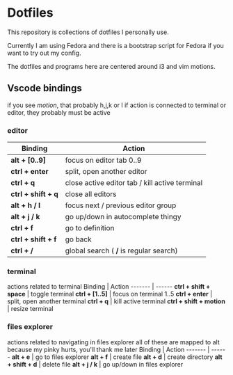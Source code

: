 # Dotfiles
This repository is collections of dotfiles I personally use.

Currently I am using Fedora and there is a bootstrap script for Fedora if you want to try out my config. 

The dotfiles and programs here are centered around i3 and vim motions.

## Vscode bindings
if you see *motion*, that probably h,j,k or l
if action is connected to terminal or editor, they probably must be active

### **editor**
Binding | Action
------- | ------
**alt + [0..9]** | focus on editor tab 0..9
**ctrl + enter** | split, open another editor
**ctrl + q** | close active editor tab / kill active terminal
**ctrl + shift + q** | close all editors
**alt + h / l** | focus next / previous editor group
**alt + j / k** | go up/down in autocomplete thingy
**ctrl + f** | go to definition
**ctrl + shift + f** | go back
**ctrl + /** | global search ( **/** is regular search)

### **terminal**
actions related to terminal
Binding | Action
------- | ------
**ctrl + shift + space** | toggle terminal 
**ctrl + [1..5]** | focus on terminal 1..5
**ctrl + enter** | split, open another terminal
**ctrl + q** | kill active terminal
**ctrl + shift + motion** | resize terminal

### **files explorer**
actions related to navigating in files explorer
all of these are mapped to alt because my pinky hurts, you'll thank me later
Binding | Action
------- | ------
**alt + e** | go to files explorer
**alt + f** | create file
**alt + d** | create directory
**alt + shift + d** | delete file
**alt + j / k** | go up/down in files explorer
